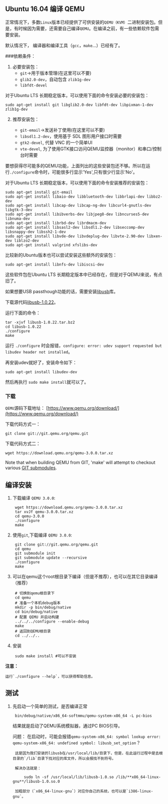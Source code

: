 

## Ubuntu 16.04 编译 QEMU

正常情况下，多数`Linux`版本已经提供了可供安装的`QEMU（KVM）`二进制安装包。但是，有时候因为需要，还需要自己编译`QEMU`。在编译之前，有一些依赖软件包需要安装。

默认情况下， 编译器和编译工具（`gcc`，`make`...）已经有了。

###依赖条件：

1. 必要安装包：
    * `git`->用于版本管理(在这里可以不要)
    * `glib2.0-dev`，自动包含 `zlib1g-dev`
    * `libfdt-devel`

对于Ubuntu LTS 长期稳定版本，可以使用下面的命令安装必要的安装包：

    sudo apt-get install git libglib2.0-dev libfdt-dev libpixman-1-dev zlib1g-dev

2. 推荐安装包：

    * `git-email`->发送补丁使用(在这里可以不要)
    * `libsdl1.2-dev`，使用基于 SDL 图形用户接口时需要
    * `gtk2-devel`, 代替 VNC 的一个简单UI
    * `vte-devel`, 为了使用GTK接口访问QEMU监控器（monitor）和串口/控制台时需要

要想获得尽可能多的QEMU功能，上面列出的这些安装包还不够。所以在运行`./configure`命令时，可能很多行显示'Yes',只有很少行显示'No'。

对于Ubuntu LTS 长期稳定版本，可以使用下面的命令安装推荐的安装包：

    sudo apt-get install git-email
    sudo apt-get install libaio-dev libbluetooth-dev libbrlapi-dev libbz2-dev
    sudo apt-get install libcap-dev libcap-ng-dev libcurl4-gnutls-dev libgtk-3-dev
    sudo apt-get install libibverbs-dev libjpeg8-dev libncurses5-dev libnuma-dev
    sudo apt-get install librbd-dev librdmacm-dev
    sudo apt-get install libsasl2-dev libsdl1.2-dev libseccomp-dev libsnappy-dev libssh2-1-dev
    sudo apt-get install libvde-dev libvdeplug-dev libvte-2.90-dev libxen-dev liblzo2-dev
    sudo apt-get install valgrind xfslibs-dev

比较新的Ubuntu版本也可以尝试安装这些额外的安装包：

    sudo apt-get install libnfs-dev libiscsi-dev

这些软件包在Ubuntu LTS 长期稳定版本中已经存在，但是对于QEMU来说，有点旧了。

如果想要USB passthough功能的话，需要安装[libusb](https://libusb.info/)库。

下载源代码[libusb-1.0.22](https://github.com/libusb/libusb/releases/download/v1.0.22/libusb-1.0.22.tar.bz2)。

运行下面的命令：

    tar -xjvf libusb-1.0.22.tar.bz2
    cd libusb-1.0.22
    ./configure
    make

运行 `./configure` 时会报错，`configure: error: udev support requested but libudev header not installed`。

再安装udev就好了，安装命令如下：

    sudo apt-get install libudev-dev

然后再执行 `sudo make install`就可以了。

### 下载

`QEMU`源码下载地址： [https://www.qemu.org/download/](https://www.qemu.org/download/)

下载代码方式一：

    git clone git://git.qemu.org/qemu.git

下载代码方式二：

    wget https://download.qemu.org/qemu-3.0.0.tar.xz

Note that when building QEMU from GIT, 'make' will attempt to checkout various [GIT submodules](https://wiki.qemu.org/Documentation/GitSubmodules).

## 编译安装

1. 下载编译 `QEMU 3.0.0`:

        wget https://download.qemu.org/qemu-3.0.0.tar.xz
        tar xvJf qemu-3.0.0.tar.xz
        cd qemu-3.0.0
        ./configure
        make

2. 使用`git`,下载编译 `QEMU 3.0.0`:

        git clone git://git.qemu.org/qemu.git
        cd qemu
        git submodule init
        git submodule update --recursive
        ./configure
        make

3. 可以在qemu这个root根目录下编译（但是不推荐），也可以在其它目录编译（推荐）

        # 切换到qemu根目录下
        cd qemu
        # 准备一个本机debug版本
        mkdir -p bin/debug/native
        cd bin/debug/native
        # 配置 QEMU 并启动构建
        ../../../configure --enable-debug
        make
        # 返回到QEMU根目录
        cd ../../..

4. 安装

        sudo make install #可以不安装

**注意：**

    运行`./configure --help`，可以获得帮助信息。

## 测试

1. 先启动一个简单的测试，是否编译正常

        bin/debug/native/x86_64-softmmu/qemu-system-x86_64 -L pc-bios

    结果就是启动了QEMU系统模拟器，通过PC BIOS引导。

    问题： 在启动时，可能会报错`qemu-system-x86_64: symbol lookup error: qemu-system-x86_64: undefined symbol: libusb_set_option`？

        这是因为我们安装的libusb在/usr/local/lib/目录下，但是，在此运行过程中是去根目录的`/lib`目录下找对应的库文件，所以会报找不到符号。

        解决办法就是：

            sudo ln -sf /usr/local/lib/libusb-1.0.so /lib/**x86_64-linux-gnu**/libusb-1.0.so.0

        加粗部分（`x86_64-linux-gnu`）对应你自己的系统，也可以是`i386-linux-gnu`。


